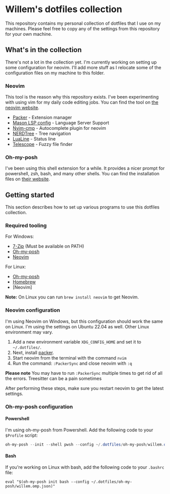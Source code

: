 # Willem's dotfiles collection

This repository contains my personal collection of dotfiles that I use on my machines. Please feel free to copy any of
the settings from this repository for your own machine. 

## What's in the collection 

There's not a lot in the collection yet. I'm currently working on setting up some configuration for neovim. I'll add
more stuff as I relocate some of the configuration files on my machine to this folder.

### Neovim

This tool is the reason why this repository exists. I've been experimenting with using vim for my daily code editing jobs.
You can find the tool on [the neovim website](https://neovim.io).

- [Packer](https://github.com/wbthomason/packer.vim) - Extension manager
- [Mason LSP config](https://github.com/williamboman/mason-lspconfig.nvim) - Language Server Support
- [Nvim-cmp](https://github.com/hrsh7th/nvim-cmp) - Autocomplete plugin for neovim
- [NERDTree](https://github.com/preservevim/nerdtree) - Tree navigation
- [LuaLine](https://github.com/nvim-lualine/lualine.nvim) - Status line
- [Telescope](https://github.com/nvim-telescope/telescope.nvim) - Fuzzy file finder

### Oh-my-posh

I've been using this shell extension for a while. It provides a nicer prompt for powershell, zsh, bash, and many other shells.
You can find the installation files on [their website](https://ohmyposh.dev/).

## Getting started

This section describes how to set up various programs to use this dotfiles collection.

### Required tooling

For Windows:

* [7-Zip](https://www.7-zip.org/) (Must be available on PATH)
* [Oh-my-posh](https://ohmyposh.dev/)
* [Neovim](https://github.com/neovim/neovim/wiki/Installing-Neovim)

For Linux:

* [Oh-my-posh](https://ohmyposh.dev/)
* [Homebrew](https://brew.sh/)
* [Neovim]

**Note:** On Linux you can run `brew install neovim` to get Neovim.

### Neovim configuration

I'm using Neovim on Windows, but this configuration should work the same on Linux. I'm using the settings on Ubuntu
22.04 as well. Other Linux environment may vary.

1. Add a new environment variable `XDG_CONFIG_HOME` and set it to `~/.dotfiles/`. 
2. Next, install [packer](https://github.com/wbthomason/packer.nvim).
3. Start neovim from the terminal with the command `nvim`
4. Run the command: `:PackerSync` and close neovim with `:q`

**Please note** You may have to run `:PackerSync` multiple times to get rid of all the errors. 
Treesitter can be a pain sometimes

After performing these steps, make sure you restart neovim to get the latest settings.

### Oh-my-posh configuration

#### Powershell

I'm using oh-my-posh from Powershell. Add the following code to your `$Profile` script:

```powershell
oh-my-posh --init --shell pwsh --config ~/.dotfiles/oh-my-posh/willem.omp.json | invoke-expression
```

#### Bash

If you're working on Linux with bash, add the following code to your `.bashrc` file:

```bashrc
eval "$(oh-my-posh init bash --config ~/.dotfiles/oh-my-posh/willem.omp.json)"
```
